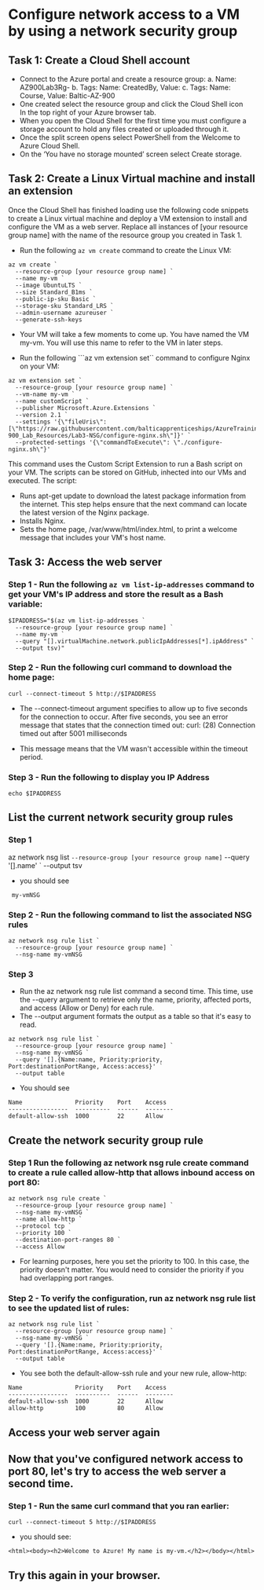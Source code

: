 # Configure network access to a VM by using a network security group

## Task 1: Create a Cloud Shell account
-	Connect to the Azure portal and create a resource group:
  a.	Name: AZ900Lab3Rg-<your initials>
  b.	Tags: Name: CreatedBy, Value: <Your name no spaces>
  c.	Tags: Name: Course, Value: Baltic-AZ-900
-	One created select the resource group and click the Cloud Shell icon  
  In the top right of your Azure browser tab.
-	When you open the Cloud Shell for the first time you must configure a storage account to hold any files created or uploaded through it.
-	Once the split screen opens select PowerShell from the Welcome to Azure Cloud Shell.
-	On the ‘You have no storage mounted’ screen select Create storage.

## Task 2: Create a Linux Virtual machine and install an extension
Once the Cloud Shell has finished loading use the following code snippets to create a Linux virtual machine and deploy a VM extension to install and configure the VM as a web server. Replace all instances of [your resource group name] with the name of the resource group you created in Task 1.

- Run the following ```az vm create``` command to create the Linux VM:
```
az vm create `
  --resource-group [your resource group name] `
  --name my-vm `
  --image UbuntuLTS `
  --size Standard_B1ms `
  --public-ip-sku Basic `
  --storage-sku Standard_LRS `
  --admin-username azureuser `
  --generate-ssh-keys
```
- Your VM will take a few moments to come up. You have named the VM my-vm. You will use this name to refer to the VM in later steps.

- Run the following ```az vm extension set`` command to configure Nginx on your VM:
```
az vm extension set `
  --resource-group [your resource group name] `
  --vm-name my-vm `
  --name customScript `
  --publisher Microsoft.Azure.Extensions `
  --version 2.1 `
  --settings '{\"fileUris\":[\"https://raw.githubusercontent.com/balticapprenticeships/AzureTraining/main/AZ-900_Lab_Resources/Lab3-NSG/configure-nginx.sh\"]}' `
  --protected-settings '{\"commandToExecute\": \"./configure-nginx.sh\"}'
```
This command uses the Custom Script Extension to run a Bash script on your VM. The scripts can be stored on GitHub, inhected into our VMs and executed.
The script:

   - Runs apt-get update to download the latest package information from the internet. This step helps ensure that the next command can locate the latest version of the Nginx package.
   - Installs Nginx.
   - Sets the home page, /var/www/html/index.html, to print a welcome message that includes your VM's host name.


## Task 3: Access the web server
### Step 1 - Run the following ```az vm list-ip-addresses``` command to get your VM's IP address and store the result as a Bash variable:
```
$IPADDRESS="$(az vm list-ip-addresses `
  --resource-group [your resource group name] `
  --name my-vm `
  --query "[].virtualMachine.network.publicIpAddresses[*].ipAddress" `
  --output tsv)"
```
### Step 2 - Run the following curl command to download the home page:
```
curl --connect-timeout 5 http://$IPADDRESS
```
- The --connect-timeout argument specifies to allow up to five seconds for the connection to occur. After five seconds, you see an error message that states that the connection timed out:
curl: (28) Connection timed out after 5001 milliseconds

- This message means that the VM wasn't accessible within the timeout period.

### Step 3 - Run the following to display you IP Address
```
echo $IPADDRESS
```
## List the current network security group rules
### Step 1
az network nsg list `
  --resource-group [your resource group name] `
  --query '[].name' `
  --output tsv

- you should see
```
 my-vmNSG
```
### Step 2 - Run the following command to list the associated NSG rules
```
az network nsg rule list `
  --resource-group [your resource group name] `
  --nsg-name my-vmNSG
```
### Step 3
- Run the az network nsg rule list command a second time. This time, use the --query argument to retrieve only the name, priority, affected ports, and access (Allow or Deny) for each rule. 
- The --output argument formats the output as a table so that it's easy to read.
```
az network nsg rule list `
  --resource-group [your resource group name] `
  --nsg-name my-vmNSG `
  --query '[].{Name:name, Priority:priority, Port:destinationPortRange, Access:access}' `
  --output table
```
- You should see
```
Name               Priority    Port    Access
-----------------  ----------  ------  --------
default-allow-ssh  1000        22      Allow
```
## Create the network security group rule

### Step 1 Run the following az network nsg rule create command to create a rule called allow-http that allows inbound access on port 80:
```
az network nsg rule create `
  --resource-group [your resource group name] `
  --nsg-name my-vmNSG `
  --name allow-http `
  --protocol tcp `
  --priority 100 `
  --destination-port-ranges 80 `
  --access Allow
```
- For learning purposes, here you set the priority to 100. In this case, the priority doesn't matter. You would need to consider the priority if you had overlapping port ranges.

### Step 2 - To verify the configuration, run az network nsg rule list to see the updated list of rules:
```
az network nsg rule list `
  --resource-group [your resource group name] `
  --nsg-name my-vmNSG `
  --query '[].{Name:name, Priority:priority, Port:destinationPortRange, Access:access}' `
  --output table
```
- You see both the default-allow-ssh rule and your new rule, allow-http:
```
Name               Priority    Port    Access
-----------------  ----------  ------  --------
default-allow-ssh  1000        22      Allow
allow-http         100         80      Allow
```
## Access your web server again

## Now that you've configured network access to port 80, let's try to access the web server a second time.

### Step 1 - Run the same curl command that you ran earlier:
```
curl --connect-timeout 5 http://$IPADDRESS
```

- you should see:
```
<html><body><h2>Welcome to Azure! My name is my-vm.</h2></body></html>
```
## Try this again in your browser.